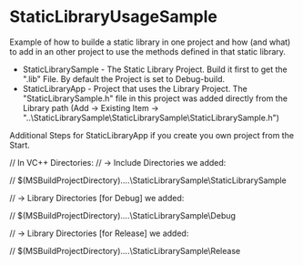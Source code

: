 # StaticLibraryUsageSample
Example of how to builde a static library in one project and how (and what) to add in an other project to use the methods defined in that static library.

- StaticLibrarySample - The Static Library Project. Build it first to get the ".lib" File. By default the Project is set to Debug-build.
- StaticLibraryApp - Project that uses the Library Project. The "StaticLibrarySample.h" file in this project was added directly from the Library path (Add -> Existing Item -> "..\StaticLibrarySample\StaticLibrarySample\StaticLibrarySample.h")


Additional Steps for StaticLibraryApp if you create you own project from the Start.

// In VC++ Directories:
// -> Include Directories we added:

// $(MSBuildProjectDirectory)\..\..\StaticLibrarySample\StaticLibrarySample

// -> Library Directories [for Debug] we added:

// $(MSBuildProjectDirectory)\..\..\StaticLibrarySample\Debug

// -> Library Directories [for Release] we added:

// $(MSBuildProjectDirectory)\..\..\StaticLibrarySample\Release


